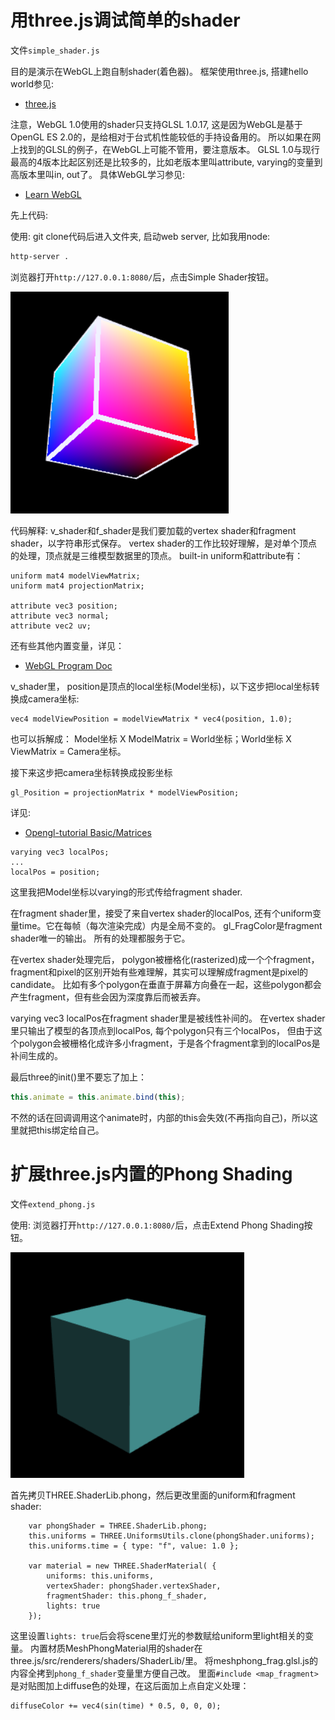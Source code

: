 # 用three.js调试简单的shader

文件`simple_shader.js`

目的是演示在WebGL上跑自制shader(着色器)。
框架使用three.js, 搭建hello world参见:

* [three.js](https://github.com/mrdoob/three.js/)

注意，WebGL 1.0使用的shader只支持GLSL 1.0.17, 这是因为WebGL是基于OpenGL ES 2.0的，是给相对于台式机性能较低的手持设备用的。 所以如果在网上找到的GLSL的例子，在WebGL上可能不管用，要注意版本。
GLSL 1.0与现行最高的4版本比起区别还是比较多的，比如老版本里叫attribute, varying的变量到高版本里叫in, out了。
具体WebGL学习参见:
* [Learn WebGL](http://learnwebgl.brown37.net/index.html#)

先上代码:

使用:
git clone代码后进入文件夹, 启动web server, 比如我用node:
```bash
http-server .
```

浏览器打开`http://127.0.0.1:8080/`后，点击Simple Shader按钮。

![](pic_simple_shader.png)


代码解释:
v_shader和f_shader是我们要加载的vertex shader和fragment shader，以字符串形式保存。
vertex shader的工作比较好理解，是对单个顶点的处理，顶点就是三维模型数据里的顶点。 built-in uniform和attribute有：
```
uniform mat4 modelViewMatrix;
uniform mat4 projectionMatrix;

attribute vec3 position;
attribute vec3 normal;
attribute vec2 uv;
```
还有些其他内置变量，详见：
* [WebGL Program Doc](https://threejs.org/docs/#api/en/renderers/webgl/WebGLProgram)

v_shader里， position是顶点的local坐标(Model坐标)，以下这步把local坐标转换成camera坐标:
```
vec4 modelViewPosition = modelViewMatrix * vec4(position, 1.0);
```
也可以拆解成： Model坐标 X ModelMatrix = World坐标；World坐标 X ViewMatrix = Camera坐标。

接下来这步把camera坐标转换成投影坐标
```
gl_Position = projectionMatrix * modelViewPosition;
```
详见:
* [Opengl-tutorial Basic/Matrices](http://www.opengl-tutorial.org/beginners-tutorials/tutorial-3-matrices/)

```
varying vec3 localPos;
...
localPos = position;
```
这里我把Model坐标以varying的形式传给fragment shader.

在fragment shader里，接受了来自vertex shader的localPos, 还有个uniform变量time。它在每帧（每次渲染完成）内是全局不变的。
gl_FragColor是fragment shader唯一的输出。 所有的处理都服务于它。

在vertex shader处理完后， polygon被栅格化(rasterized)成一个个fragment， 
fragment和pixel的区别开始有些难理解，其实可以理解成fragment是pixel的candidate。
比如有多个polygon在垂直于屏幕方向叠在一起，这些polygon都会产生fragment，但有些会因为深度靠后而被丢弃。

varying vec3 localPos在fragment shader里是被线性补间的。 在vertex shader里只输出了模型的各顶点到localPos, 每个polygon只有三个localPos， 但由于这个polygon会被栅格化成许多小fragment，于是各个fragment拿到的localPos是补间生成的。

最后three的init()里不要忘了加上：
```javascript
this.animate = this.animate.bind(this);
```
不然的话在回调调用这个animate时，内部的this会失效(不再指向自己)，所以这里就把this绑定给自己。


# 扩展three.js内置的Phong Shading

文件`extend_phong.js`

使用:
浏览器打开`http://127.0.0.1:8080/`后，点击Extend Phong Shading按钮。

![](pic_ext_phong.png)

首先拷贝THREE.ShaderLib.phong，然后更改里面的uniform和fragment shader:
```
	var phongShader = THREE.ShaderLib.phong;
	this.uniforms = THREE.UniformsUtils.clone(phongShader.uniforms);
	this.uniforms.time = { type: "f", value: 1.0 };

	var material = new THREE.ShaderMaterial( {
		uniforms: this.uniforms,
		vertexShader: phongShader.vertexShader,
		fragmentShader: this.phong_f_shader,
		lights: true
	});
```
这里设置`lights: true`后会将scene里灯光的参数赋给uniform里light相关的变量。
内置材质MeshPhongMaterial用的shader在three.js/src/renderers/shaders/ShaderLib/里。
将meshphong_frag.glsl.js的内容全拷到`phong_f_shader`变量里方便自己改。
里面`#include <map_fragment>`是对贴图加上diffuse色的处理，在这后面加上点自定义处理：
```
diffuseColor += vec4(sin(time) * 0.5, 0, 0, 0);
```